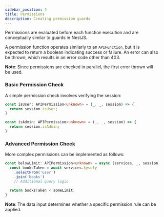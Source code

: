 ```yaml
---
sidebar_position: 4
title: Permissions
description: Creating permission guards
---
```


Permissions are evaluated before each function execution and are conceptually similar to guards in NestJS.

A permission function operates similarly to an `APIFunction`, but it is expected to return a boolean indicating success or failure. An error can also be thrown, which results in an error code other than 403.

**Note**: Since permissions are checked in parallel, the first error thrown will be used.

### Basic Permission Check

A simple permission check involves verifying the session:

```typescript
const isUser: APIPermission<unknown> = (_, _, session) => {
  return session.isUser;
}

const isAdmin: APIPermission<unknown> = (_, _, session) => {
  return session.isAdmin;
}
```

### Advanced Permission Check

More complex permissions can be implemented as follows:

```typescript
const belowLimit: APIPermission<unknown> = async (services, _, session) => {
  const booksTaken = await services.kysely
    .selectFrom('user')
    .join('books')
    // Additional query logic
    ...
  return booksTaken < someLimit;
}
```

**Note**: The data input determines whether a specific permission rule can be applied.
